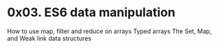 # 0x03. ES6 data manipulation #
How to use map, filter and reduce on arrays
Typed arrays
The Set, Map, and Weak link data structures
